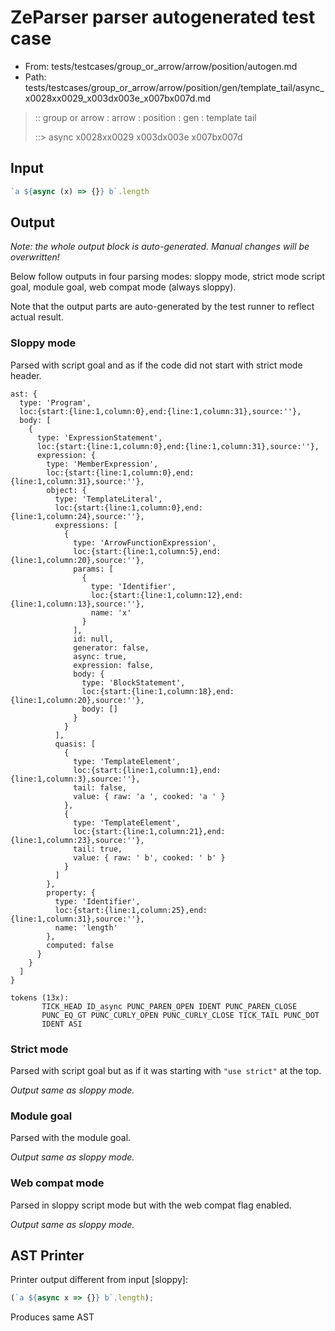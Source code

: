 # ZeParser parser autogenerated test case

- From: tests/testcases/group_or_arrow/arrow/position/autogen.md
- Path: tests/testcases/group_or_arrow/arrow/position/gen/template_tail/async_x0028xx0029_x003dx003e_x007bx007d.md

> :: group or arrow : arrow : position : gen : template tail
>
> ::> async x0028xx0029 x003dx003e x007bx007d

## Input


`````js
`a ${async (x) => {}} b`.length
`````

## Output

_Note: the whole output block is auto-generated. Manual changes will be overwritten!_

Below follow outputs in four parsing modes: sloppy mode, strict mode script goal, module goal, web compat mode (always sloppy).

Note that the output parts are auto-generated by the test runner to reflect actual result.

### Sloppy mode

Parsed with script goal and as if the code did not start with strict mode header.

`````
ast: {
  type: 'Program',
  loc:{start:{line:1,column:0},end:{line:1,column:31},source:''},
  body: [
    {
      type: 'ExpressionStatement',
      loc:{start:{line:1,column:0},end:{line:1,column:31},source:''},
      expression: {
        type: 'MemberExpression',
        loc:{start:{line:1,column:0},end:{line:1,column:31},source:''},
        object: {
          type: 'TemplateLiteral',
          loc:{start:{line:1,column:0},end:{line:1,column:24},source:''},
          expressions: [
            {
              type: 'ArrowFunctionExpression',
              loc:{start:{line:1,column:5},end:{line:1,column:20},source:''},
              params: [
                {
                  type: 'Identifier',
                  loc:{start:{line:1,column:12},end:{line:1,column:13},source:''},
                  name: 'x'
                }
              ],
              id: null,
              generator: false,
              async: true,
              expression: false,
              body: {
                type: 'BlockStatement',
                loc:{start:{line:1,column:18},end:{line:1,column:20},source:''},
                body: []
              }
            }
          ],
          quasis: [
            {
              type: 'TemplateElement',
              loc:{start:{line:1,column:1},end:{line:1,column:3},source:''},
              tail: false,
              value: { raw: 'a ', cooked: 'a ' }
            },
            {
              type: 'TemplateElement',
              loc:{start:{line:1,column:21},end:{line:1,column:23},source:''},
              tail: true,
              value: { raw: ' b', cooked: ' b' }
            }
          ]
        },
        property: {
          type: 'Identifier',
          loc:{start:{line:1,column:25},end:{line:1,column:31},source:''},
          name: 'length'
        },
        computed: false
      }
    }
  ]
}

tokens (13x):
       TICK_HEAD ID_async PUNC_PAREN_OPEN IDENT PUNC_PAREN_CLOSE
       PUNC_EQ_GT PUNC_CURLY_OPEN PUNC_CURLY_CLOSE TICK_TAIL PUNC_DOT
       IDENT ASI
`````

### Strict mode

Parsed with script goal but as if it was starting with `"use strict"` at the top.

_Output same as sloppy mode._

### Module goal

Parsed with the module goal.

_Output same as sloppy mode._

### Web compat mode

Parsed in sloppy script mode but with the web compat flag enabled.

_Output same as sloppy mode._

## AST Printer

Printer output different from input [sloppy]:

````js
(`a ${async x => {}} b`.length);
````

Produces same AST
